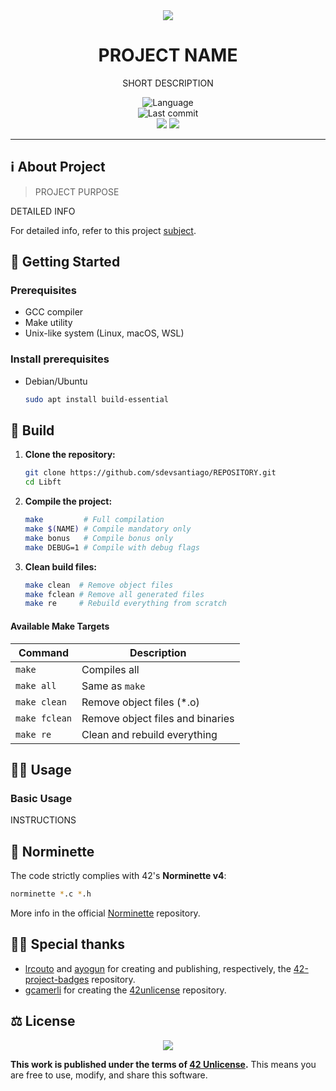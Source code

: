 <div align="center">

  <!-- Project badge -->
  <a href=".">
    <img src="assets/README/PROJECT BADGE">
  </a>

  <!-- Project name -->
  <h1>PROJECT NAME</h1>

  <!-- Short description -->
  <p>SHORT DESCRIPTION</p>

  <!-- Info badges -->
  <!-- <img src="https://img.shields.io/badge/Score-0%2F100-red?style=for-the-badge&labelColor=black" alt="Score"> -->
  <!-- <img src="https://img.shields.io/badge/Score-100%2F100-brightgreen?style=for-the-badge&labelColor=black" alt="Score"> -->
  <!-- <img src="https://img.shields.io/badge/Score-125%2F100-brightgreen?style=for-the-badge&labelColor=black" alt="Score"> -->
  <img src="https://img.shields.io/badge/Language-C-blue?style=for-the-badge&labelColor=black" alt="Language">
  <br>
  <img src="https://img.shields.io/github/last-commit/sdevsantiago/REPOSITORY?display_timestamp=committer&style=for-the-badge&labelColor=black" alt="Last commit">
  <br>
  <img src="https://github.com/sdevsantiago/REPOSITORY/actions/workflows/norminette.yml/badge.svg">
  <img src="https://github.com/sdevsantiago/REPOSITORY/actions/workflows/makefile.yml/badge.svg">

</div>

---

## ℹ️ About Project

> PROJECT PURPOSE

DETAILED INFO

For detailed info, refer to this project [subject](docs/en.subject.pdf).

## 🚀 Getting Started

### Prerequisites

- GCC compiler
- Make utility
- Unix-like system (Linux, macOS, WSL)

### Install prerequisites

- Debian/Ubuntu

  ```bash
  sudo apt install build-essential
  ```

## 🔧 Build

1. **Clone the repository:**
    ```bash
    git clone https://github.com/sdevsantiago/REPOSITORY.git
    cd Libft
    ```

2. **Compile the project:**
    ```bash
    make         # Full compilation
    make $(NAME) # Compile mandatory only
    make bonus   # Compile bonus only
    make DEBUG=1 # Compile with debug flags
    ```

3. **Clean build files:**
    ```bash
    make clean  # Remove object files
    make fclean # Remove all generated files
    make re     # Rebuild everything from scratch
    ```

#### Available Make Targets

| Command | Description |
|---------|-------------|
| `make` | Compiles all |
| `make all` | Same as `make` |
| `make clean` | Remove object files (*.o) |
| `make fclean` | Remove object files and binaries |
| `make re` | Clean and rebuild everything |

## 👨‍💻 Usage

### Basic Usage

INSTRUCTIONS

## 📏 Norminette

The code strictly complies with 42's **Norminette v4**:

```bash
norminette *.c *.h
```

More info in the official [Norminette](https://github.com/42school/norminette) repository.

## 🙇‍♂️ Special thanks

- [lrcouto](https://github.com/lrcouto) and [ayogun](https://github.com/ayogun) for creating and publishing, respectively, the [42-project-badges](https://github.com/ayogun/42-project-badges) repository.
- [gcamerli](https://github.com/gcamerli) for creating the [42unlicense](https://github.com/gcamerli/42unlicense) repository.

## ⚖️ License

<div align="center">

<a href="./LICENSE">
<img src="https://img.shields.io/badge/License-42_Unlicense-red?style=for-the-badge&labelColor=black">
</a>

</div>

**This work is published under the terms of [42 Unlicense](LICENSE).** This means you are free to use, modify, and share this software.
